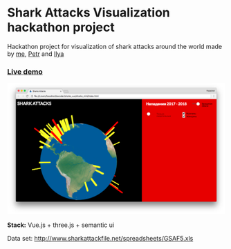 # Shark Attacks Visualization hackathon project 

Hackathon project for visualization of shark attacks around the world made by [me](https://github.com/fasashen/), [Petr](https://github.com/univang) and [Ilya](https://github.com/BronniPeperoni)


### [**Live demo**](https://fasashen.github.io/Shark-Attacks-Visualization/)
![preview](/assets/screenshot.png)

**Stack:** Vue.js + three.js + semantic ui


Data set: http://www.sharkattackfile.net/spreadsheets/GSAF5.xls
